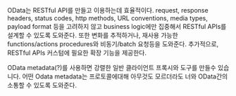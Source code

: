 OData는 RESTful API를 만들고 이용하는데 효율적이다.
request, response headers, status codes, http methods, URL conventions, media types, payload format 등을 고려하지 않고 business logic에만 집중해서 RESTful APIs를 설계할 수 있도록 도와준다.
또한 변화를 추적하거나, 재사용 가능한 functions/actions procedures와 비동기/batch 요청등을 도와준다.
추가적으로, RESTful APIs 커스텀에 필요한 확장 기능을 제공한다.

OData metadata(?)를 사용하면 강렬한 일반 클라이언트 프록시와 도구를 만들수 있습니다.
어떤 Odata metadata는 프로토콜에대해 아무것도 모르더라도 너와 OData간의 소통할 수 있도록 도와준다.
